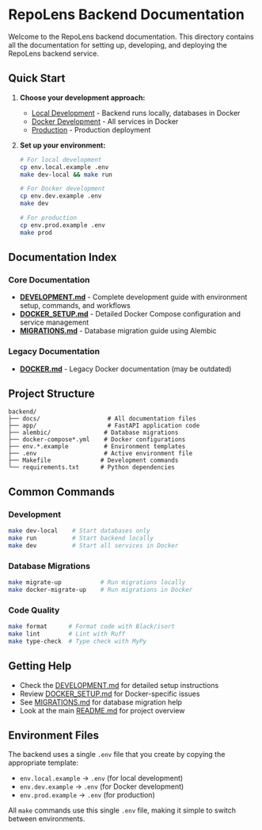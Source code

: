 # RepoLens Backend Documentation

Welcome to the RepoLens backend documentation. This directory contains all the documentation for setting up, developing, and deploying the RepoLens backend service.

## Quick Start

1. **Choose your development approach:**
   - [Local Development](DEVELOPMENT.md#local-development-backend-runs-locally-databases-in-docker) - Backend runs locally, databases in Docker
   - [Docker Development](DEVELOPMENT.md#docker-development-all-services-in-docker) - All services in Docker
   - [Production](DEVELOPMENT.md#production-environment) - Production deployment

2. **Set up your environment:**
   ```bash
   # For local development
   cp env.local.example .env
   make dev-local && make run
   
   # For Docker development  
   cp env.dev.example .env
   make dev
   
   # For production
   cp env.prod.example .env
   make prod
   ```

## Documentation Index

### Core Documentation
- **[DEVELOPMENT.md](DEVELOPMENT.md)** - Complete development guide with environment setup, commands, and workflows
- **[DOCKER_SETUP.md](DOCKER_SETUP.md)** - Detailed Docker Compose configuration and service management
- **[MIGRATIONS.md](MIGRATIONS.md)** - Database migration guide using Alembic

### Legacy Documentation
- **[DOCKER.md](DOCKER.md)** - Legacy Docker documentation (may be outdated)

## Project Structure

```
backend/
├── docs/                   # All documentation files
├── app/                    # FastAPI application code
├── alembic/               # Database migrations
├── docker-compose*.yml    # Docker configurations
├── env.*.example          # Environment templates
├── .env                   # Active environment file
├── Makefile              # Development commands
└── requirements.txt      # Python dependencies
```

## Common Commands

### Development
```bash
make dev-local    # Start databases only
make run          # Start backend locally
make dev          # Start all services in Docker
```

### Database Migrations
```bash
make migrate-up           # Run migrations locally
make docker-migrate-up    # Run migrations in Docker
```

### Code Quality
```bash
make format      # Format code with Black/isort
make lint        # Lint with Ruff
make type-check  # Type check with MyPy
```

## Getting Help

- Check the [DEVELOPMENT.md](DEVELOPMENT.md) for detailed setup instructions
- Review [DOCKER_SETUP.md](DOCKER_SETUP.md) for Docker-specific issues
- See [MIGRATIONS.md](MIGRATIONS.md) for database migration help
- Look at the main [README.md](../README.md) for project overview

## Environment Files

The backend uses a single `.env` file that you create by copying the appropriate template:

- `env.local.example` → `.env` (for local development)
- `env.dev.example` → `.env` (for Docker development)  
- `env.prod.example` → `.env` (for production)

All `make` commands use this single `.env` file, making it simple to switch between environments.
